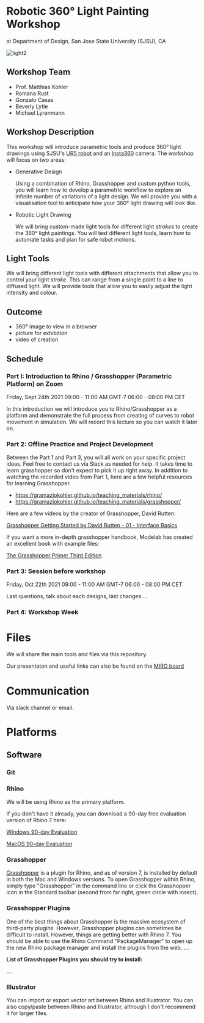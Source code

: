 # Robotic 360° Light Painting Workshop

at Department of Design, San Jose State University (SJSU), CA

![light2](https://user-images.githubusercontent.com/13201783/133784455-98f1603c-2795-4ea7-be04-f8d1fedb6658.jpg)

## Workshop Team

* Prof. Matthias Kohler
* Romana Rust
* Gonzalo Casas
* Beverly Lytle
* Michael Lyrenmann

## Workshop Description

This workshop will introduce parametric tools and produce 360° light drawings using SJSU's [UR5 robot](https://www.universal-robots.com/e-series/) and an [Insta360](https://www.insta360.com/) camera. The workshop will focus on two areas:

* Generative Design

    Using a combination of Rhino, Grasshopper and custom python tools, you will learn how to develop a parametric workflow to explore an infinite number of variations of a light design. We will provide you with a visualisation tool to anticipate how your 360° light drawing will look like.

* Robotic Light Drawing

    We will bring custom-made light tools for different light *strokes* to create the 360° light paintings. You will test different light tools, learn how to automate tasks and plan for safe robot motions. 


## Light Tools

We will bring different light tools with different attachments that allow you to control your light *stroke*. This can range from a single point to a line to diffused light. We will provide tools that allow you to easily adjust the light intensity and colour.

## Outcome
* 360° image to view in a browser
* picture for exhibition
* video of creation

## Schedule

### Part I: Introduction to Rhino / Grasshopper (Parametric Platform) on Zoom

Friday, Sept 24th 2021
09:00 - 11:00 AM GMT-7
06:00 - 08:00 PM CET

In this introduction we will introduce you to Rhino/Grasshopper as a platform and demonstrate the full process from creating of curves to robot movement in simulation.
We will record this lecture so you can watch it later on.

### Part 2: Offline Practice and Project Development

Between the Part 1 and Part 3, you will all work on your specific project ideas. Feel free to contact us via Slack as needed for help. It takes time to learn grasshopper so don't expect to pick it up right away. In addition to watching the recorded video from Part 1, here are a few helpful resources for learning Grasshopper.

* https://gramaziokohler.github.io/teaching_materials/rhino/
* https://gramaziokohler.github.io/teaching_materials/grasshopper/

Here are a few videos by the creator of Grasshopper, David Rutten:

[Grasshopper Getting Started by David Rutten - 01 - Interface Basics](https://vimeopro.com/rhino/grasshopper-getting-started-by-david-rutten)

If you want a more in-depth grasshopper handbook, Modelab has created an excellent book with example files:

[The Grasshopper Primer Third Edition](https://modelab.gitbooks.io/grasshopper-primer/content/index.html)



### Part 3: Session before workshop

Friday, Oct 22th 2021
09:00 - 11:00 AM GMT-7
06:00 - 08:00 PM CET

Last questions, talk about each designs, last changes ...

### Part 4: Workshop Week



# Files

We will share the main tools and files via this repository.

Our presentaton and useful links can also be found on the [MIRO board](https://miro.com/app/board/o9J_lwOiOCk=/)

# Communication

Via slack channel or email.
    

# Platforms

## Software

### Git


### Rhino

We will be using Rhino as the primary platform. 

If you don't have it already, you can download a 90-day free evaluation version of Rhino 7 here:

[Windows 90-day Evaluation](https://www.rhino3d.com/download/rhino-for-windows/evaluation)

[MacOS 90-day Evaluation](https://www.rhino3d.com/download/rhino-for-mac/evaluation)

### Grasshopper

[Grasshopper](https://www.rhino3d.com/features/#grasshopper) is a plugin for Rhino, and as of version 7, is installed by default in both the Mac and Windows versions. To open Grasshopper within Rhino, simply type "Grasshopper" in the command line or click the Grasshopper icon in the Standard toolbar (second from far right, green circle with insect).

### Grasshopper Plugins

One of the best things about Grasshopper is the massive ecosystem of third-party plugins. However, Grasshopper plugins can sometimes be difficult to install. However, things are getting better with Rhino 7. You should be able to use the Rhino Command "PackageManager" to open up the new Rhino package manager and install the plugins from the web.
....

**List of Grasshopper Plugins you should try to install:**

....

### Illustrator

You can import or export vector art between Rhino and Illustrator. You can also copy/paste between Rhino and Illustrator, although I don't recommend it for larger files.
